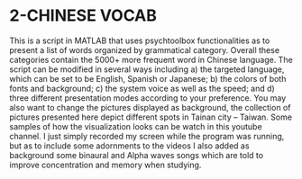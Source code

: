 # 2-CHINESE VOCAB
 This is a script in MATLAB that uses psychtoolbox functionalities as to present a list of words organized by grammatical category. Overall these categories contain the 5000+ more frequent word in Chinese language. The script can be modified in several ways including a) the targeted language, which can be set to be English, Spanish or Japanese; b) the colors of both fonts and background; c) the system voice as well as the speed; and d) three different presentation modes according to your preference. You may also want to change the pictures displayed as background, the collection of pictures presented here depict different spots in Tainan city – Taiwan.  Some samples of how the visualization looks can be watch in this youtube channel. I just simply recorded my screen while the program was running, but as to include some adornments to the videos I also added as background some binaural and Alpha waves songs which are told to improve concentration and memory when studying.
